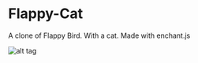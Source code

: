 # Flappy-Cat
A clone of Flappy Bird. With a cat. Made with enchant.js

![alt tag](http://i.imgur.com/Rs4hivA.png)
